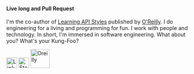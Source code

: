 #### Live long and Pull Request

I'm the co-author of [Learning API Styles](https://www.amazon.com/Learning-API-Styles-Understanding-Trade-Offs/dp/1098153995) published by [O'Reilly](https://learning.oreilly.com/library/view/learning-api-styles/9781098153984/). I do engineering for a living and programming for fun. I work with people and technology. In short, I'm immersed in software engineering. What about you? What's your Kung-Foo?

[<img src="https://cdn.jsdelivr.net/npm/simple-icons/icons/linkedin.svg" alt="LinkedIn" width="28" height="28">](https://www.linkedin.com/in/ldynia/)
[<img src="https://cdn.jsdelivr.net/npm/simple-icons/icons/stackoverflow.svg" alt="Stack Overflow" width="28" height="28">](https://stackoverflow.com/users/2095676/lukasz-dynowski?tab=profile)
[<img src="https://cdn.jsdelivr.net/npm/simple-icons/icons/oreilly.svg" alt="Oreilly" height="50">](https://learning.oreilly.com/search/?q=author%3A%22Lukasz%20Dynowski%22&order_by=relevance&rows=100&language=en)
